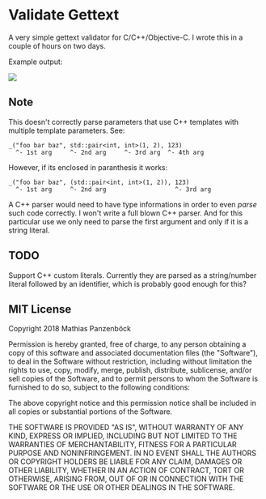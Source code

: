 Validate Gettext
================

A very simple gettext validator for C/C++/Objective-C. I wrote this in a couple
of hours on two days.

Example output:

![](https://i.imgur.com/gbimISU.png)

Note
----

This doesn't correctly parse parameters that use C++ templates with multiple
template parameters. See:

    _("foo bar baz", std::pair<int, int>(1, 2), 123)
      ^- 1st arg     ^- 2nd arg     ^- 3rd arg  ^- 4th arg

However, if its enclosed in paranthesis it works:

    _("foo bar baz", (std::pair<int, int>(1, 2)), 123)
      ^- 1st arg     ^- 2nd arg                   ^- 3rd arg

A C++ parser would need to have type informations in order to even _parse_ such
code correctly. I won't write a full blown C++ parser. And for this particular
use we only need to parse the first argument and only if it is a string literal.

TODO
----

Support C++ custom literals. Currently they are parsed as a string/number
literal followed by an identifier, which is probably good enough for this?

MIT License
-----------

Copyright 2018 Mathias Panzenböck

Permission is hereby granted, free of charge, to any person obtaining a copy of
this software and associated documentation files (the "Software"), to deal in
the Software without restriction, including without limitation the rights to
use, copy, modify, merge, publish, distribute, sublicense, and/or sell copies of
the Software, and to permit persons to whom the Software is furnished to do so,
subject to the following conditions:

The above copyright notice and this permission notice shall be included in all
copies or substantial portions of the Software.

THE SOFTWARE IS PROVIDED "AS IS", WITHOUT WARRANTY OF ANY KIND, EXPRESS OR
IMPLIED, INCLUDING BUT NOT LIMITED TO THE WARRANTIES OF MERCHANTABILITY, FITNESS
FOR A PARTICULAR PURPOSE AND NONINFRINGEMENT. IN NO EVENT SHALL THE AUTHORS OR
COPYRIGHT HOLDERS BE LIABLE FOR ANY CLAIM, DAMAGES OR OTHER LIABILITY, WHETHER
IN AN ACTION OF CONTRACT, TORT OR OTHERWISE, ARISING FROM, OUT OF OR IN
CONNECTION WITH THE SOFTWARE OR THE USE OR OTHER DEALINGS IN THE SOFTWARE.
